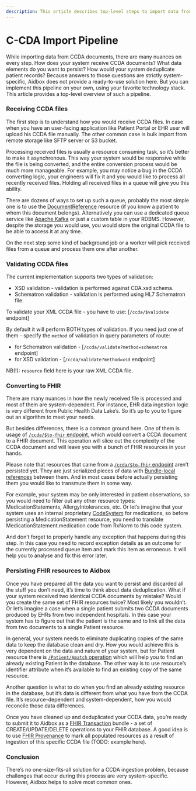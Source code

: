 ```yaml
---
description: This article describes top-level steps to import data from C-CDA documents.
---
```


# C-CDA Import Pipeline

While importing data from CCDA documents, there are many nuances on every step. How does your system receive CCDA documents? What data elements do you want to persist? How would your system deduplicate patient records? Because answers to those questions are strictly system-specific, Aidbox does not provide a ready-to-use solution here. But you can implement this pipeline on your own, using your favorite technology stack. This article provides a top-level overview of such a pipeline.

### Receiving CCDA files

The first step is to understand how you would receive CCDA files. In case when you have an user-facing application like Patient Portal or EHR user will upload his CCDA file manually. The other common case is bulk import from remote storage like SFTP server or S3 bucket.

Processing received files is usually a resource consuming task, so it’s better to make it asynchronous. This way your system would be responsive while the file is being converted, and the entire conversion process would be much more manageable. For example, you may notice a bug in the CCDA converting logic, your engineers will fix it and you would like to process all recently received files. Holding all received files in a queue will give you this ability.

There are dozens of ways to set up such a queue, probably the most simple one is to use the [DocumentReference](https://www.hl7.org/fhir/documentreference.html) resource (if you know a patient to whom this document belongs). Alternatively you can use a dedicated queue service like [Apache Kafka](https://kafka.apache.org/) or just a custom table in your RDBMS. However, despite the storage you would use, you would store the original CCDA file to be able to access it at any time.

On the next step some kind of background job or a worker will pick received files from a queue and process them one after another.

### Validating CCDA files

The current implementation supports two types of validation:

* XSD validation - validation is performed against CDA.xsd schema.
* Schematron validation - validation is performed using HL7 Schematron file.

To validate your XML CCDA file - you have to use: \[`/ccda/$validate` endpoint]

By default it will perform BOTH types of validation. If you need just one of them - specify the `method` of validation in query parameters of route:

* for Schematron validation - \[`/ccda/validate?method=schematron` endpoint]
* for XSD validation - \[`/ccda/validate?method=xsd` endpoint]

NB(!): `resource` field here is your raw XML CCDA file.

### Converting to FHIR

There are many nuances in how the newly received file is processed and most of them are system-dependent. For instance, EHR data ingestion logic is very different from Public Health Data Lake’s. So it’s up to you to figure out an algorithm to meet your needs.

But besides differences, there is a common ground here. One of them is usage of [`/ccda/$to-fhir` endpoint](../ccda-converter.md#converting-a-ccda-document-to-fhir), which would convert a CCDA document to a FHIR document. This operation will slice out the complexity of the CCDA document and will leave you with a bunch of FHIR resources in your hands.

Please note that resources that came from a [`/ccda/$to-fhir` endpoint](../ccda-converter.md#converting-a-ccda-document-to-fhir) aren’t persisted yet. They are just serialized pieces of data with [Bundle-local references](https://www.hl7.org/fhir/bundle.html#references) between them. And in most cases before actually persisting them you would like to transmute them in some way.

For example, your system may be only interested in patient observations, so you would need to filter out any other resource types: MedicationStatements, AllergyIntolerances, etc. Or let’s imagine that your system uses an internal proprietary [CodeSystem](https://hl7.org/fhir/terminologies-systems.html) for medications, so before persisting a MedicationStatement resource, you need to translate MedicationStatement.medication code from RxNorm to this code system.

And don’t forget to properly handle any exception that happens during this step. In this case you need to record exception details as an outcome for the currently processed queue item and mark this item as erroneous. It will help you to analyse and fix this error later.

### Persisting FHIR resources to Aidbox

Once you have prepared all the data you want to persist and discarded all the stuff you don’t need, it’s time to think about data deduplication. What if your system received two identical CCDA documents by mistake? Would you create the same set of FHIR resources twice? Most likely you wouldn’t. Or let’s imagine a case when a single patient submits two CCDA documents produced by EHRs from two independent hospitals. In this case your system has to figure out that the patient is the same and to link all the data from two documents to a single Patient resource.

In general, your system needs to eliminate duplicating copies of the same data to keep the database clean and dry. How you would achieve this is very dependent on the data and nature of your system, but for Patient resource there is [`/Patient/$match` operation](https://www.hl7.org/fhir/patient-operation-match.html) which will help you to find an already existing Patient in the database. The other way is to use resource’s identifier attribute when it’s available to find an existing copy of the same resource.

Another question is what to do when you find an already existing resource in the database, but it’s data is different from what you have from the CCDA file. It’s resource-dependent and system-dependent, how you would reconcile those data differences.

Once you have cleaned up and deduplicated your CCDA data, you’re ready to submit it to Aidbox as a [FHIR Transaction](https://www.hl7.org/fhir/http.html#transaction) bundle - a set of CREATE/UPDATE/DELETE operations to your FHIR database. A good idea is to use [FHIR Provenance](https://www.hl7.org/fhir/provenance.html) to mark all populated resources as a result of ingestion of this specific CCDA file (TODO: example here).

### Conclusion

There’s no one-size-fits-all solution for a CCDA ingestion problem, because challenges that occur during this process are very system-specific. However, Aidbox helps to solve most common ones.

